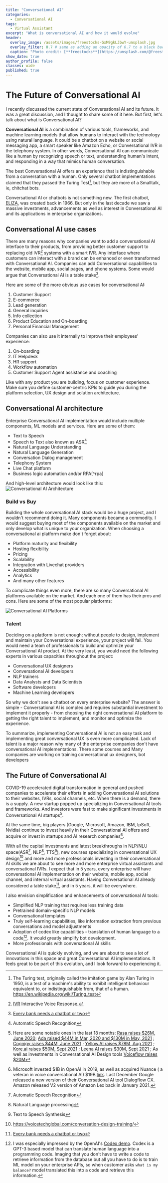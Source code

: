 ```yaml
---
title: "Conversational AI"
categories:
  - Conversational AI
tags:
  - Virtual Assistant
excerpt: "What is conversational AI and how it would evolve"
header:
  overlay_image: /assets/images/freestocks-GxM9gkLJbwY-unsplash.jpg
  overlay_filter: 0.7 # same as adding an opacity of 0.7 to a black background
  caption: "Photo credit: [**freestocks**](https://unsplash.com/@freestocks?utm_source=unsplash&utm_medium=referral&utm_content=creditCopyText) on [Unsplash](https://unsplash.com/s/photos/phone-conversation?utm_source=unsplash&utm_medium=referral&utm_content=creditCopyTex)"
show_date: true
author_profile: false
classes: wide
published: true
---
```


# The Future of Conversational AI

I recently discussed the current state of Conversational AI and its future. It was a great discussion, and I thought to share some of it here. But first, let's talk about what is Conversational AI? 

**Conversational AI** is a combination of various tools, frameworks, and machine learning models that allow humans to interact with the technology using natural language. It could be a chatbot on a website or social messaging app, a smart speaker like Amazon Echo, or Conversational IVR in the telephony system. In other words, Conversational AI can communicate like a human by recognizing speech or text, understanding human's intent,  and responding in a way that mimics human conversation.

The best Conversational AI offers an experience that is indistinguishable from a conversation with a human. Only several chatbot implementations claimed that they passed the Turing Test[^2], but they are more of a Smalltalk, ie, chitchat bots. 

Conversational AI or chatbots is not something new. The first chatbot, [ELIZA](https://en.wikipedia.org/wiki/ELIZA), was created back in 1966. But only in the last decade we saw a massive investments, advancements as well as interest in Conversational AI and its applications in enterprise organizations.  

## Conversational AI use cases

There are many reasons why companies want to add a conversational AI interface to their products, from providing better customer support to replacing old IVR[^3] systems with a smart IVR. Any interface where customers can interact with a brand can be enhanced or even transformed with Conversational AI. Companies can add Conversational capabilities to the website, mobile app, social pages, and phone systems. Some would argue that Conversational AI is a table stake[^tablestake].

Here are some of the more obvious use cases for conversational AI:

1. Customer Support
2. E-commerce
3. Lead generation
4. General inquiries
5. Info collection
6. Product Education and On-boarding 
7. Personal Financial Management

Companies can also use it internally to improve their employees' experience:

1. On-boarding
2. IT Helpdesk
3. HR support
4. Workflow automation
5. Customer Support Agent assistance and coaching

Like with any product you are building, focus on customer experience. Make sure you define customer-centric KPIs to guide you during the platform selection, UX design and solution architecture. 

## Conversational AI architecture

Enterprise Conversational AI implementation would include multiple components, ML models and services. Here are some of them: 

- Text to Speech
- Speech to Text also known as ASR[^ASR]
- Natural Language Understanding 
- Natural Language Generation
- Conversation Dialog management 
- Telephony System
- Live Chat platform
- Business logic automation and/or RPA[^rpa]

And high-level architecture would look like this:
![Conversational AI Architecture](/assets/images/conv_ai_architecture.png)



### Build vs Buy

Building the whole conversational AI stack would be a huge project, and I wouldn't recommend doing it. Many components became a commodity. I would suggest buying most of the components available on the market and only develop what is unique to your organization. When choosing a conversational ai platform make don't forget about:
- Platform maturity and flexibility 
- Hosting flexibility 
- Pricing 
- Scalability 
- Integration with Livechat providers 
- Accessibility 
- Analytics
- And many other features 

To complicate things even more, there are so many Conversational AI platforms available on the market. And each one of them has their pros and cons. Here are some of the most popular platforms:  

![Conversational AI Platforms](/assets/images/conv_ai_platforms.png)


### Talent

Deciding on a platform is not enough; without people to design, implement and maintain your Conversational experience, your project will fail. You would need a team of professionals to build and optimize your Conversational AI product. At the very least, you would need the following experts in various capacities throughout the project:

- Conversational UX designers
- Conversational AI developers
- NLP trainers
- Data Analysts and Data Scientists
- Software developers
- Machine Learning developers

So why we don't see a chatbot on every enterprise website? The answer is simple - Conversational AI is complex and requires substantial investment to implement it properly - from choosing the right conversational AI platform to getting the right talent to implement, and monitor and optimize the experience. 

To summarize, implementing Conversational AI is not an easy task and implementing great conversational UX is even more complicated. Lack of talent is a major reason why many of the enterprise companies don't have conversational AI implementations. There some courses and Many companies are working on training conversational ux designers, bot developers 

## The Future of Conversational AI

COVID-19 accelerated digital transformation in general and pushed companies to accelerate their efforts in adding Conversational AI solutions to their websites, IVRs, social channels, etc. When there is a demand, there is a supply. A new startup popped up specializing in Conversational AI tools and frameworks. And investors were fast to make significant investments in Conversational AI startups[^investments]. 

At the same time, big players (Google, Microsoft, Amazon, IBM, IpSoft, Nvidia) continue to invest heavily in their Conversational AI offers and acquire or invest in startups and AI research companies[^msft_invest]. 

With all the capital investments and latest breakthroughs in NLP/NLU space(ASR[^asr], NLP[^4], TTS[^TTS]), new courses specializing in conversational UX design[^convdesign] and more and more professionals investing in their conversational AI skills we are about to see more and more enterprise virtual assistants and conversational IVRs. I expect that in 5 years, every enterprise will have conversational AI implementation on their website, mobile app, social channel, and internal virtual assistants. Having Conversational AI already considered a table stake[^tablestake], and in 5 years, it will be everywhere. 

I also envision simplification and enhancements of conversational AI tools:

-   Simplified NLP training that requires less training data 
-   Pretrained domain-specific NLP models 
-   Conversational templates
-   Truly self-learning capabilities, like information extraction from previous conversations and model adjustments
-   Adoption of codex like capabilities - translation of human language to a code[^codex]. It would greatly simplify bot development.
-   More professionals with conversational AI skills 

  

Conversational AI is quickly evolving, and we are about to see a lot of innovations in this space and great Conversational AI implementations. It feels great to be part of this evolution, and I look forward to experiencing it.


[^codex]: I was especially impressed by the OpenAI's [Codex demo](https://www.youtube.com/watch?v=SGUCcjHTmGY). Codex is a GPT-3 based model that can translate human language into a programming code. Imaging that you don't have to write a code to retrieve information from the database but all you have to do is to train ML model on your enterprise APIs, so when customer asks `what is my balance?` model translated this into a code and retrieve this information.  
[^3]: [IVR](https://en.wikipedia.org/wiki/Interactive_voice_response) Interactive Voice Response. 
[^4]: Natural Language processing
[^asr]:Automatic Speech Recognition
[^TTS]:Text to Speech Synthesis
[^5]: Transformer models, like OpenAI's GPT-3, Google's T5, Microsoft  showing breakthrough performance on wide range of NLP tasks, including text summarization, text generation, 
[^convdesign]: https://voicetechglobal.com/conversation-design-training/
[^msft_invest]: Microsoft invested $1B in OpenAI in 2019, as well as acquired Nuance ( a veteran in voice conversational AI) $19B [link](https://www.forbes.com/sites/joecornell/2021/04/20/microsoft-announces-acquisition-of-nuance-targets-completion-in-2021/?sh=4e9bc4055bbe). Last December Google released a new version of their Conversational AI tool Dialogflow CX. Amazon released V2 version of Amazon Lex back in January 2021. 

[^investments]: Here are some notable ones in the last 18 months: [Rasa raises $26M, June 2020](https://techcrunch.com/2020/06/23/rasa-raises-26m-led-by-a16z-for-its-open-source-conversational-ai-platform/); [Ada raised $44M in Mar, 2020 and $130M in May, 2021](https://www.ada.cx/posts/130m-raised-in-series-c-round) ; [Cognigy raises $44M, June 2021](https://techcrunch.com/2021/06/01/cognigy-raises-44m-to-scale-its-enterprise-focused-conversational-ai-platform/) ; [Yellow.AI raises $78M, Aug 2021](https://venturebeat.com/2021/08/04/yellow-ai-raises-78m-to-expand-its-ai-chatbot-platform-globally/) ; [Kore.ai raises $50M, Sept 2021](https://siliconangle.com/2021/09/29/kore-ai-raises-50m-ai-powered-experience-optimization-platform/) ; [Leena AI raises $30M, Sept 2021](https://venturebeat.com/2021/09/28/enterprise-focused-conversational-ai-platform-leena-ai-raises-30m/?utm_campaign=Daily%20Roundup&utm_medium=email&utm_source=Revue%20newsletter) ; As well as investments in Conversational AI Design tools [Voiceflow raises $20M](https://www.forbes.com/sites/igorbosilkovski/2021/07/29/canadian-conversational-ai-design-tool-voiceflow-raises-20-million-in-series-a/?sh=5aa772eb46cf)
[^tablestake]: [Every bank needs a chatbot or two](https://www.forbes.com/sites/ronshevlin/2021/03/15/every-bank-needs-a-chatbot-or-two-for-its-digital-transformation/?sh=35f096f275d7)
[^2]: The Turing test, originally called the imitation game by Alan Turing in 1950, is a test of a machine's ability to exhibit intelligent behaviour equivalent to, or indistinguishable from, that of a human. https://en.wikipedia.org/wiki/Turing_test